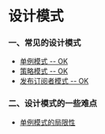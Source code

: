 # 设计模式

### 一、常见的设计模式
- [单例模式 -- OK](https://github.com/bobo88/web-frontend/blob/main/%E8%AE%BE%E8%AE%A1%E6%A8%A1%E5%BC%8F/%E5%8D%95%E4%BE%8B%E6%A8%A1%E5%BC%8F.md)
- [策略模式 -- OK](https://github.com/bobo88/web-frontend/blob/main/%E8%AE%BE%E8%AE%A1%E6%A8%A1%E5%BC%8F/%E7%AD%96%E7%95%A5%E6%A8%A1%E5%BC%8F.md)
- [发布订阅者模式 -- OK](https://github.com/bobo88/web-frontend/blob/main/%E8%AE%BE%E8%AE%A1%E6%A8%A1%E5%BC%8F/%E5%8F%91%E5%B8%83%E8%AE%A2%E9%98%85%E8%80%85%E6%A8%A1%E5%BC%8F.md)

### 二、设计模式的一些难点
- [单例模式的局限性]()

